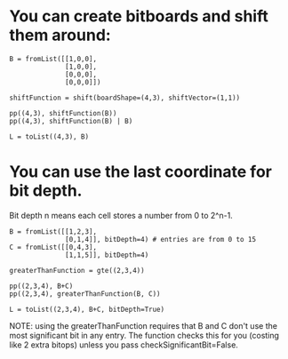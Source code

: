 # You can create bitboards and shift them around:

```
B = fromList([[1,0,0],
              [1,0,0],
              [0,0,0],
              [0,0,0]])

shiftFunction = shift(boardShape=(4,3), shiftVector=(1,1))

pp((4,3), shiftFunction(B))
pp((4,3), shiftFunction(B) | B)

L = toList((4,3), B)
```

# You can use the last coordinate for bit depth.
Bit depth n means each cell stores a number from 0 to 2^n-1.

```
B = fromList([[1,2,3],
              [0,1,4]], bitDepth=4) # entries are from 0 to 15
C = fromList([[0,4,3],
              [1,1,5]], bitDepth=4)

greaterThanFunction = gte((2,3,4))

pp((2,3,4), B+C)
pp((2,3,4), greaterThanFunction(B, C))

L = toList((2,3,4), B+C, bitDepth=True)
```

NOTE: using the greaterThanFunction requires that B and C don't use the most significant bit in any entry. The function checks this for you (costing like 2 extra bitops) unless you pass checkSignificantBit=False.
